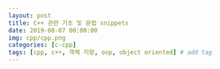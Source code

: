 ```yaml
---
layout: post
title: C++ 관련 기초 및 문법 snippets
date: 2019-08-07 00:00:00
img: cpp/cpp.png
categories: [c-cpp] 
tags: [cpp, c++, 객체 지향, oop, object oriented] # add tag
---
```


<br>




<br>